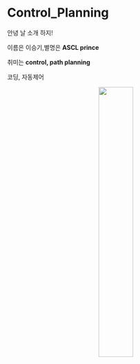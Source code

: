 # Control_Planning

안녕 날 소개 하지!

이름은 이승기,별명은 __ASCL prince__

취미는 __control, path planning__

코딩, 자동제어

<center><img src="https://user-images.githubusercontent.com/59792475/87428588-840cbd00-c61d-11ea-8bbb-6b7a2d56f91a.png" width="40%" height="40%"/></img></center>
